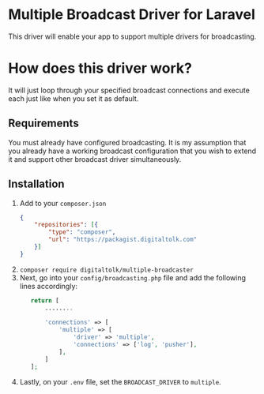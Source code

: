 # Multiple Broadcast Driver for Laravel
This driver will enable your app to support multiple drivers for broadcasting.

# How does this driver work?
It will just loop through your specified broadcast connections and execute each just like when you set it as default.

## Requirements
You must already have configured broadcasting. It is my assumption that you already have a working broadcast configuration that you wish to extend it and support other broadcast driver simultaneously.

## Installation

1. Add to your `composer.json`
    ```json
    {
        "repositories": [{
            "type": "composer",
            "url": "https://packagist.digitaltolk.com"
        }]
    }
    ```
2. `composer require digitaltolk/multiple-broadcaster`
3. Next, go into your `config/broadcasting.php` file and add the following lines accordingly:
    ```php
       return [
           ........
        
           'connections' => [
               'multiple' => [
                   'driver' => 'multiple',
                   'connections' => ['log', 'pusher'],
               ],
           ]
       ];
     ```
4. Lastly, on your `.env` file, set the `BROADCAST_DRIVER` to `multiple`.
